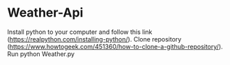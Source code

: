 # Weather-Api
Install python to your computer and follow this link (https://realpython.com/installing-python/).
Clone repository (https://www.howtogeek.com/451360/how-to-clone-a-github-repository/).
Run python Weather.py
